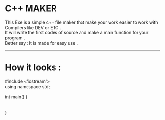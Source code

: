 # C++ MAKER
 This Exe is a simple c++ file maker that make your work easier to work with Compilers like DEV or ETC . <br/>
 It will write the first codes of source and make a main function for your program . <br/>
 Better say : It is made for easy use .
 
 -----------------
 # How it looks :
  #include <'iostream'> <br/>
  using namespace std; <br/>
  <br/>
  int main() { <br/>
  <br/>
  <br/>
  } <br/>
